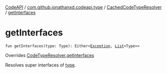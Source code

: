 [CodeAPI](../../index.md) / [com.github.jonathanxd.codeapi.type](../index.md) / [CachedCodeTypeResolver](index.md) / [getInterfaces](.)

# getInterfaces

`fun getInterfaces(type: Type): Either<`[`Exception`](https://kotlinlang.org/api/latest/jvm/stdlib/kotlin/-exception/index.html)`, `[`List`](https://kotlinlang.org/api/latest/jvm/stdlib/kotlin.collections/-list/index.html)`<Type>>`

Overrides [CodeTypeResolver.getInterfaces](../-code-type-resolver/get-interfaces.md)

Resolves super interfaces of [type](get-interfaces.md#com.github.jonathanxd.codeapi.type.CachedCodeTypeResolver$getInterfaces(java.lang.reflect.Type)/type).

